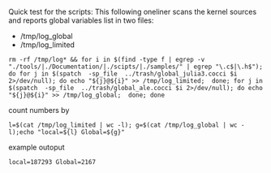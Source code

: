 Quick test for the scripts:
This following oneliner scans the kernel sources and reports global variables list in two files:
* /tmp/log_global
* /tmp/log_limited

```
rm -rf /tmp/log* && for i in $(find -type f | egrep -v "./tools/|./Documentation/|./scipts/|./samples/" | egrep "\.c$|\.h$"); do for j in $(spatch  -sp_file  ../trash/global_julia3.cocci $i 2>/dev/null); do echo "${j}@${i}" >> /tmp/log_limited;  done; for j in $(spatch  -sp_file  ../trash/global_ale.cocci $i 2>/dev/null); do echo "${j}@${i}" >> /tmp/log_global;  done; done
```
count numbers by
```
l=$(cat /tmp/log_limited | wc -l); g=$(cat /tmp/log_global | wc -l);echo "local=${l} Global=${g}"
```
example outoput
```
local=187293 Global=2167
```
